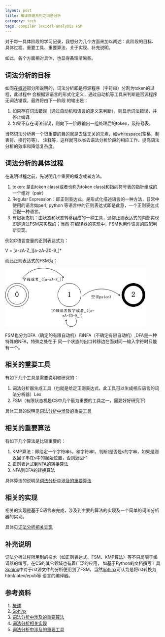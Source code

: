 ```yaml
---
layout: post
title: 编译原理系列之词法分析
category: tech
tags: compiler lexical-analysis FSM
---
```


对于每一具体阶段的学习记录，我想分为几个方面来加以阐述：此阶段的目标、
具体过程、重要工具、重要算法、关于实现、补充说明。

如此，各个方面相对具体，也显得条理清晰些。

## 词法分析的目标

如同在[概述][概述]部分所说明的，词法分析即是将源程序（字符串）分割为token的过程，此过程中
会根据源语言的形式化定义，通过自动机等工具来判断是否源程序无词法错误，最终将由下一阶段
的输出是：

1. 如果存在词法错误（通过自动机和语言的定义来判断），则显示词法错误，并停止编译
2. 如果不存在词法错误，则向下一阶段输出一组处理后的token，及符号表。

当然词法分析另一个很重要的目的就是去除无关的元素，如whitespace(空格，制表符、换行符等）、
注释等，这样就可以省去语法分析阶段的相应工作、提高语法分析的效率和降低复杂度。

## 词法分析的具体过程

在说明过程之前，先说明几个重要的概念或者方法。

1. token: 是由token class(或者也称为token class)和指向符号表的指针组成的一个组对（pair）
2. Regular Expression：即正则表达式，是形式化描述语言的一种方法，日常中使用的语言如perl, python
   等语言中的正则表达式即是此意，一个正则表达式匹配一种语言。
3. 有限状态机：由状态和状态转移组成的一种工具，通常正则表达式的内部实现即是通过FSM来实现的；当然
   在编译器的实现中，FSM也用作语言的匹配判断实现。

例如C语言变量的正则表达式为：

V = [a-zA-Z_][a-zA-Z0-9_]*

而此正则表达式的FSM为：

![FSM](/assets/images/FSM.png)

FSM也分为DFA（确定的有限自动机）和NFA（不确定有限自动机）,DFA是一种特殊的NFA，特殊之处在于
同一个状态的出口转移边在面对同一输入字符时只能有一个。

## 相关的重要工具

有如下几个工具是需要说明和研究的：

1. 词法分析器生成工具（也就是给定正则表达式，此工具可以生成相应语言的词法分析器）Lex
2. FSM（有限状态机是CS中几个最为重要的工具之一，需要好好研究下)

具体工具的说明见[词法分析中涉及的重要工具][词法分析中涉及的重要工具]

## 相关的重要算法

有如下几个算法是比较重要的：

1. KMP算法：即给定一个字符串s，和字符串t，判断t是否是s的字串，如果是则返回子串在s中的起始位置，否则返回-1
2. 正则表达式到NFA的转换算法
3. NFA到DFA的转换算法

具体算法的说明见[词法分析中涉及的重要算法][词法分析中涉及的重要算法]

## 相关的实现

相关的实现是基于C语言来完成，涉及到主要的算法的实现及一个简单的词法分析器的实现。

具体见[词法分析相关实现][词法分析相关实现]

## 补充说明

词法分析过程所用到的技术（如正则表达式、FSM、KMP算法）等不只局限于编译器的编写，在CS的其它领域也有着广泛的应用，
如基于Python的文档撰写工具[Sphinx][Sphinx]中对于rst源文件的分析便用到了FSM，当然[Sphinx][Sphinx]可认为是将rst转换为html/latex/epub等
语言的编译器。



## 参考资料
1. [概述][概述]
2. [Sphinx][Sphinx]
3. [词法分析中涉及的重要算法][词法分析中涉及的重要算法]
7. [词法分析相关实现][词法分析相关实现]
8. [词法分析中涉及的重要工具][词法分析中涉及的重要工具]


[概述]: http://towerjoo.github.io/blog/2013/05/13/compiler-2
[Sphinx]: http://sphinx-doc.org/
[词法分析中涉及的重要算法]: http://towerjoo.github.io/blog/2013/05/15/compiler-3-lexical-algorithms/
[词法分析相关实现]: https://github.com/towerjoo/cool-compiler/tree/master/lexical
[词法分析中涉及的重要工具]: http://towerjoo.github.io/blog/2013/05/16/compiler-3-lexical-tools/

